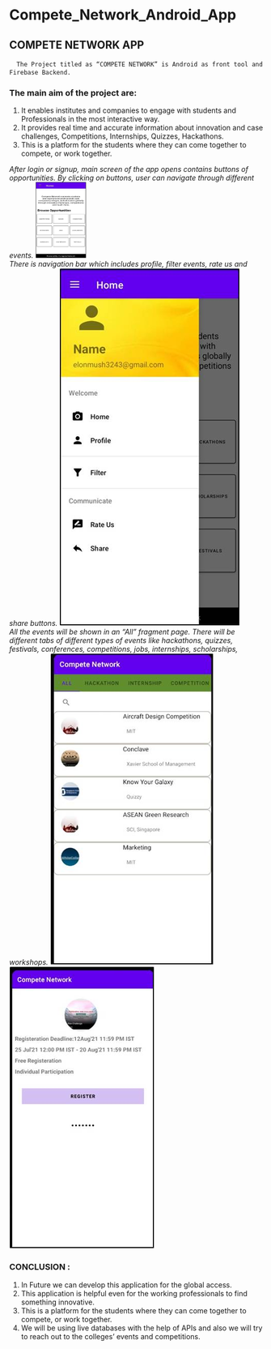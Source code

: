 # Compete_Network_Android_App

## COMPETE NETWORK APP
      The Project titled as “COMPETE NETWORK” is Android as front tool and Firebase Backend. 

### The main aim of the project are:
1. It enables institutes and companies to engage with students and Professionals in the most interactive way.
2. It provides real time and accurate  information about innovation and case challenges, Competitions, Internships, Quizzes, Hackathons.
3. This is a platform for the students where they can come together to compete, or work together.


*After login or signup, main screen of the app opens contains buttons of opportunities.*
*By clicking on buttons, user can navigate through different events.*
<img src="https://github.com/shubhb123/Compete_Network_Android_App/blob/main/compete%20network%20app/Photos/Picture1.jpg" width="100px" height="150px">
<br>
*There is navigation bar which includes profile, filter events, rate us and share buttons.*
<img src="https://github.com/shubhb123/Compete_Network_Android_App/blob/main/compete%20network%20app/Photos/Picture2.jpg">
<br>
*All the events will be shown in an “All” fragment page.*
*There will be different tabs of different types of events like hackathons, quizzes, festivals, conferences, competitions, jobs, internships, scholarships, workshops.* 
<img src="https://github.com/shubhb123/Compete_Network_Android_App/blob/main/compete%20network%20app/Photos/Picture3.jpg">
<img src="https://github.com/shubhb123/Compete_Network_Android_App/blob/main/compete%20network%20app/Photos/Picture4.jpg">
<br>
### CONCLUSION :
1. In Future we can develop this application for the global access. 
2. This application is helpful even for the working professionals to find something innovative.
3. This is a platform for the students where they can come together to compete, or work together.
4. We will be using live databases with the help of APIs and also we will try to reach out to the colleges’ events and competitions.

